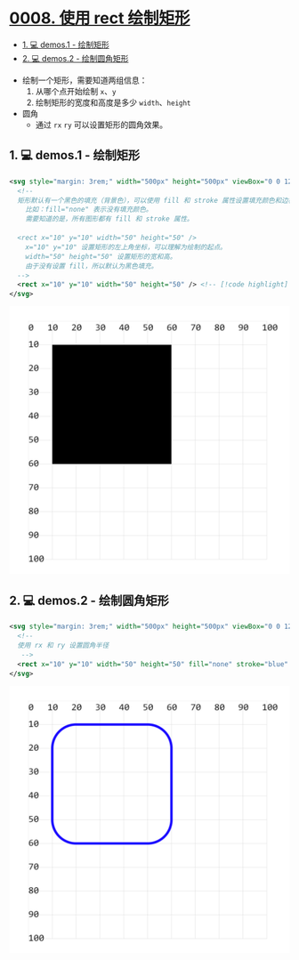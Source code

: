 # [0008. 使用 rect 绘制矩形](https://github.com/Tdahuyou/TNotes.svg/tree/main/notes/0008.%20%E4%BD%BF%E7%94%A8%20rect%20%E7%BB%98%E5%88%B6%E7%9F%A9%E5%BD%A2)

<!-- region:toc -->
- [1. 💻 demos.1 - 绘制矩形](#1--demos1---绘制矩形)
- [2. 💻 demos.2 - 绘制圆角矩形](#2--demos2---绘制圆角矩形)
<!-- endregion:toc -->
- 绘制一个矩形，需要知道两组信息：
  1. 从哪个点开始绘制 `x`、`y`
  2. 绘制矩形的宽度和高度是多少 `width`、`height`
- 圆角
  - 通过 `rx` `ry` 可以设置矩形的圆角效果。

## 1. 💻 demos.1 - 绘制矩形

```xml
<svg style="margin: 3rem;" width="500px" height="500px" viewBox="0 0 120 120" xmlns="http://www.w3.org/2000/svg">
  <!--
  矩形默认有一个黑色的填充（背景色），可以使用 fill 和 stroke 属性设置填充颜色和边框颜色。
    比如：fill="none" 表示没有填充颜色。
    需要知道的是，所有图形都有 fill 和 stroke 属性。

  <rect x="10" y="10" width="50" height="50" />
    x="10" y="10" 设置矩形的左上角坐标，可以理解为绘制的起点。
    width="50" height="50" 设置矩形的宽和高。
    由于没有设置 fill，所以默认为黑色填充。
  -->
  <rect x="10" y="10" width="50" height="50" /> <!-- [!code highlight] -->
</svg>
```

![](assets/2025-01-26-14-17-35.png)


## 2. 💻 demos.2 - 绘制圆角矩形

```xml
<svg style="margin: 3rem;" width="500px" height="500px" viewBox="0 0 120 120" xmlns="http://www.w3.org/2000/svg">
  <!--
  使用 rx 和 ry 设置圆角半径
   -->
  <rect x="10" y="10" width="50" height="50" fill="none" stroke="blue" rx="10" ry="10" /> <!-- [!code highlight] -->
</svg>
```

![](assets/2025-01-26-14-17-45.png)

